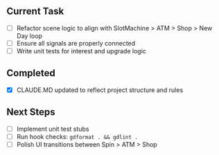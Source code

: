 ## Current Task
- [ ] Refactor scene logic to align with SlotMachine > ATM > Shop > New Day loop
- [ ] Ensure all signals are properly connected
- [ ] Write unit tests for interest and upgrade logic

## Completed
- [x] CLAUDE.MD updated to reflect project structure and rules

## Next Steps
- [ ] Implement unit test stubs
- [ ] Run hook checks: `gdformat . && gdlint .`
- [ ] Polish UI transitions between Spin > ATM > Shop
